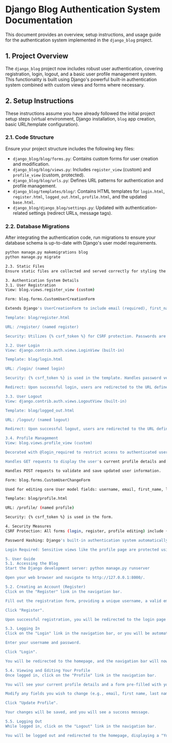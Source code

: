 # Django Blog Authentication System Documentation

This document provides an overview, setup instructions, and usage guide for the authentication system implemented in the `django_blog` project.

## 1. Project Overview

The `django_blog` project now includes robust user authentication, covering registration, login, logout, and a basic user profile management system. This functionality is built using Django's powerful built-in authentication system combined with custom views and forms where necessary.

## 2. Setup Instructions

These instructions assume you have already followed the initial project setup steps (virtual environment, Django installation, `blog` app creation, basic URL/template configuration).

### 2.1. Code Structure

Ensure your project structure includes the following key files:

-   `django_blog/blog/forms.py`: Contains custom forms for user creation and modification.
-   `django_blog/blog/views.py`: Includes `register_view` (custom) and `profile_view` (custom, protected).
-   `django_blog/blog/urls.py`: Defines URL patterns for authentication and profile management.
-   `django_blog/templates/blog/`: Contains HTML templates for `login.html`, `register.html`, `logged_out.html`, `profile.html`, and the updated `base.html`.
-   `django_blog/django_blog/settings.py`: Updated with authentication-related settings (redirect URLs, message tags).

### 2.2. Database Migrations

After integrating the authentication code, run migrations to ensure your database schema is up-to-date with Django's user model requirements.

```bash
python manage.py makemigrations blog
python manage.py migrate

2.3. Static Files
Ensure static files are collected and served correctly for styling the authentication forms. The base.html links to styles.css and scripts.js from the static directory within django_blog/.

3. Authentication System Details
3.1. User Registration
View: blog.views.register_view (custom)

Form: blog.forms.CustomUserCreationForm

Extends Django's UserCreationForm to include email (required), first_name, and last_name.

Template: blog/register.html

URL: /register/ (named register)

Security: Utilizes {% csrf_token %} for CSRF protection. Passwords are automatically hashed by UserCreationForm.

3.2. User Login
View: django.contrib.auth.views.LoginView (built-in)

Template: blog/login.html

URL: /login/ (named login)

Security: {% csrf_token %} is used in the template. Handles password verification securely.

Redirect: Upon successful login, users are redirected to the URL defined by LOGIN_REDIRECT_URL in settings.py (e.g., 'home').

3.3. User Logout
View: django.contrib.auth.views.LogoutView (built-in)

Template: blog/logged_out.html

URL: /logout/ (named logout)

Redirect: Upon successful logout, users are redirected to the URL defined by LOGOUT_REDIRECT_URL in settings.py (e.g., 'home').

3.4. Profile Management
View: blog.views.profile_view (custom)

Decorated with @login_required to restrict access to authenticated users.

Handles GET requests to display the user's current profile details and a pre-filled editing form.

Handles POST requests to validate and save updated user information.

Form: blog.forms.CustomUserChangeForm

Used for editing core User model fields: username, email, first_name, last_name.

Template: blog/profile.html

URL: /profile/ (named profile)

Security: {% csrf_token %} is used in the form.

4. Security Measures
CSRF Protection: All forms (login, register, profile editing) include {% csrf_token %} to prevent Cross-Site Request Forgery attacks.

Password Hashing: Django's built-in authentication system automatically handles password hashing using strong, industry-standard algorithms, ensuring passwords are never stored in plain text.

Login Required: Sensitive views like the profile page are protected using the @login_required decorator, ensuring only authenticated users can access them.

5. User Guide
5.1. Accessing the Blog
Start the Django development server: python manage.py runserver

Open your web browser and navigate to http://127.0.0.1:8000/.

5.2. Creating an Account (Register)
Click on the "Register" link in the navigation bar.

Fill out the registration form, providing a unique username, a valid email address, a password (and confirmation), and optionally your first and last name.

Click "Register".

Upon successful registration, you will be redirected to the login page with a success message.

5.3. Logging In
Click on the "Login" link in the navigation bar, or you will be automatically redirected there after registration.

Enter your username and password.

Click "Login".

You will be redirected to the homepage, and the navigation bar will now show "Profile" and "Logout" links.

5.4. Viewing and Editing Your Profile
Once logged in, click on the "Profile" link in the navigation bar.

You will see your current profile details and a form pre-filled with your information.

Modify any fields you wish to change (e.g., email, first name, last name).

Click "Update Profile".

Your changes will be saved, and you will see a success message.

5.5. Logging Out
While logged in, click on the "Logout" link in the navigation bar.

You will be logged out and redirected to the homepage, displaying a "You have been logged out" message, and the navigation links will revert to "Login" and "Register".

